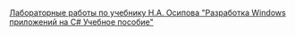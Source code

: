 
[Лабораторные работы по учебнику Н.А. Осипова "Разработка Windows приложений на C# Учебное пособие"](https://github.com/S3VDITO/labs-winforms?ysclid=lt9rt3gdwf336046431)
